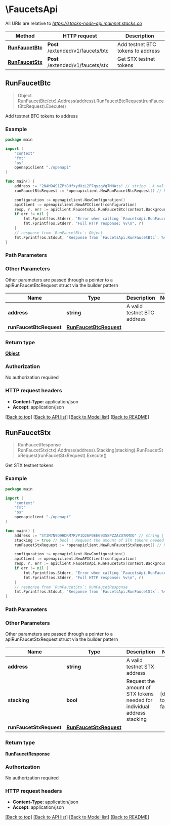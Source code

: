 # \FaucetsApi

All URIs are relative to *https://stacks-node-api.mainnet.stacks.co*

Method | HTTP request | Description
------------- | ------------- | -------------
[**RunFaucetBtc**](FaucetsApi.md#RunFaucetBtc) | **Post** /extended/v1/faucets/btc | Add testnet BTC tokens to address
[**RunFaucetStx**](FaucetsApi.md#RunFaucetStx) | **Post** /extended/v1/faucets/stx | Get STX testnet tokens



## RunFaucetBtc

> Object RunFaucetBtc(ctx).Address(address).RunFaucetBtcRequest(runFaucetBtcRequest).Execute()

Add testnet BTC tokens to address



### Example

```go
package main

import (
    "context"
    "fmt"
    "os"
    openapiclient "./openapi"
)

func main() {
    address := "2N4M94S1ZPt8HfxydXzL2P7qyzgVq7MHWts" // string | A valid testnet BTC address
    runFaucetBtcRequest := *openapiclient.NewRunFaucetBtcRequest() // RunFaucetBtcRequest |  (optional)

    configuration := openapiclient.NewConfiguration()
    apiClient := openapiclient.NewAPIClient(configuration)
    resp, r, err := apiClient.FaucetsApi.RunFaucetBtc(context.Background()).Address(address).RunFaucetBtcRequest(runFaucetBtcRequest).Execute()
    if err != nil {
        fmt.Fprintf(os.Stderr, "Error when calling `FaucetsApi.RunFaucetBtc``: %v\n", err)
        fmt.Fprintf(os.Stderr, "Full HTTP response: %v\n", r)
    }
    // response from `RunFaucetBtc`: Object
    fmt.Fprintf(os.Stdout, "Response from `FaucetsApi.RunFaucetBtc`: %v\n", resp)
}
```

### Path Parameters



### Other Parameters

Other parameters are passed through a pointer to a apiRunFaucetBtcRequest struct via the builder pattern


Name | Type | Description  | Notes
------------- | ------------- | ------------- | -------------
 **address** | **string** | A valid testnet BTC address | 
 **runFaucetBtcRequest** | [**RunFaucetBtcRequest**](RunFaucetBtcRequest.md) |  | 

### Return type

[**Object**](Object.md)

### Authorization

No authorization required

### HTTP request headers

- **Content-Type**: application/json
- **Accept**: application/json

[[Back to top]](#) [[Back to API list]](../README.md#documentation-for-api-endpoints)
[[Back to Model list]](../README.md#documentation-for-models)
[[Back to README]](../README.md)


## RunFaucetStx

> RunFaucetResponse RunFaucetStx(ctx).Address(address).Stacking(stacking).RunFaucetStxRequest(runFaucetStxRequest).Execute()

Get STX testnet tokens



### Example

```go
package main

import (
    "context"
    "fmt"
    "os"
    openapiclient "./openapi"
)

func main() {
    address := "ST3M7N9Q9HDRM7RVP1Q26P0EE69358PZZAZD7KMXQ" // string | A valid testnet STX address
    stacking := true // bool | Request the amount of STX tokens needed for individual address stacking (optional) (default to false)
    runFaucetStxRequest := *openapiclient.NewRunFaucetStxRequest() // RunFaucetStxRequest |  (optional)

    configuration := openapiclient.NewConfiguration()
    apiClient := openapiclient.NewAPIClient(configuration)
    resp, r, err := apiClient.FaucetsApi.RunFaucetStx(context.Background()).Address(address).Stacking(stacking).RunFaucetStxRequest(runFaucetStxRequest).Execute()
    if err != nil {
        fmt.Fprintf(os.Stderr, "Error when calling `FaucetsApi.RunFaucetStx``: %v\n", err)
        fmt.Fprintf(os.Stderr, "Full HTTP response: %v\n", r)
    }
    // response from `RunFaucetStx`: RunFaucetResponse
    fmt.Fprintf(os.Stdout, "Response from `FaucetsApi.RunFaucetStx`: %v\n", resp)
}
```

### Path Parameters



### Other Parameters

Other parameters are passed through a pointer to a apiRunFaucetStxRequest struct via the builder pattern


Name | Type | Description  | Notes
------------- | ------------- | ------------- | -------------
 **address** | **string** | A valid testnet STX address | 
 **stacking** | **bool** | Request the amount of STX tokens needed for individual address stacking | [default to false]
 **runFaucetStxRequest** | [**RunFaucetStxRequest**](RunFaucetStxRequest.md) |  | 

### Return type

[**RunFaucetResponse**](RunFaucetResponse.md)

### Authorization

No authorization required

### HTTP request headers

- **Content-Type**: application/json
- **Accept**: application/json

[[Back to top]](#) [[Back to API list]](../README.md#documentation-for-api-endpoints)
[[Back to Model list]](../README.md#documentation-for-models)
[[Back to README]](../README.md)

